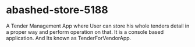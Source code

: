 #  abashed-store-5188
A Tender Management App where User can store his whole tenders detail in a proper way and perform operation on that. It is a console based application. And Its known as TenderForVendorApp.
